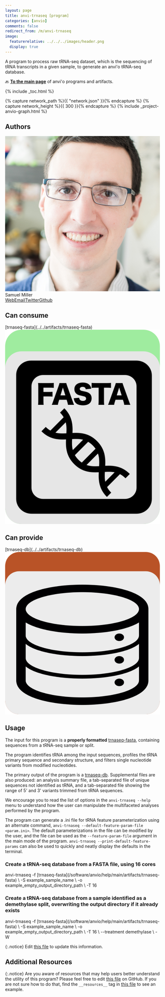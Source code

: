 ```yaml
---
layout: page
title: anvi-trnaseq [program]
categories: [anvio]
comments: false
redirect_from: /m/anvi-trnaseq
image:
  featurerelative: ../../../images/header.png
  display: true
---
```


A program to process raw tRNA-seq dataset, which is the sequencing of tRNA transcripts in a given sample, to generate an anvi&#x27;o tRNA-seq database.

🔙 **[To the main page](../../)** of anvi'o programs and artifacts.


{% include _toc.html %}
<div id="svg" class="subnetwork"></div>
{% capture network_path %}{{ "network.json" }}{% endcapture %}
{% capture network_height %}{{ 300 }}{% endcapture %}
{% include _project-anvio-graph.html %}


## Authors

<div class="page-author"><div class="page-author-info"><div class="page-person-photo"><img class="page-person-photo-img" src="../../images/authors/semiller10.jpg" /></div><div class="page-person-info-box"><span class="page-author-name">Samuel Miller</span><div class="page-author-social-box"><a href="https://semiller10.github.io" class="person-social" target="_blank"><i class="fa fa-fw fa-home"></i>Web</a><a href="mailto:samuelmiller@uchicago.edu" class="person-social" target="_blank"><i class="fa fa-fw fa-envelope-square"></i>Email</a><a href="http://twitter.com/smiller_science" class="person-social" target="_blank"><i class="fa fa-fw fa-twitter-square"></i>Twitter</a><a href="http://github.com/semiller10" class="person-social" target="_blank"><i class="fa fa-fw fa-github"></i>Github</a></div></div></div></div>



## Can consume


<p style="text-align: left" markdown="1"><span class="artifact-r">[trnaseq-fasta](../../artifacts/trnaseq-fasta) <img src="../../images/icons/FASTA.png" class="artifact-icon-mini" /></span></p>


## Can provide


<p style="text-align: left" markdown="1"><span class="artifact-p">[trnaseq-db](../../artifacts/trnaseq-db) <img src="../../images/icons/DB.png" class="artifact-icon-mini" /></span></p>


## Usage


The input for this program is a **properly formatted** <span class="artifact-n">[trnaseq-fasta](/software/anvio/help/main/artifacts/trnaseq-fasta)</span>, containing sequences from a tRNA-seq sample or split.

The program identifies tRNA among the input sequences, profiles the tRNA primary sequence and secondary structure, and filters single nucleotide variants from modified nucleotides.

The primary output of the program is a <span class="artifact-n">[trnaseq-db](/software/anvio/help/main/artifacts/trnaseq-db)</span>. Supplemental files are also produced: an analysis summary file, a tab-separated file of unique sequences not identified as tRNA, and a tab-separated file showing the range of 5' and 3' variants trimmed from tRNA sequences.

We encourage you to read the list of options in the `anvi-trnaseq --help` menu to understand how the user can manipulate the multifaceted analyses performed by the program.

The program can generate a .ini file for tRNA feature parameterization using an alternate command, `anvi-trnaseq --default-feature-param-file <param.ini>`. The default parameterizations in the file can be modified by the user, and the file can be used as the `--feature-param-file` argument in the main mode of the program. `anvi-trnaseq --print-default-feature-params` can also be used to quickly and neatly display the defaults in the terminal.


### Create a tRNA-seq database from a FASTA file, using 16 cores

<div class="codeblock" markdown="1">
anvi&#45;trnaseq &#45;f <span class="artifact&#45;n">[trnaseq&#45;fasta](/software/anvio/help/main/artifacts/trnaseq&#45;fasta)</span> \
             &#45;S example_sample_name \
             &#45;o example_empty_output_directory_path \
             &#45;T 16
</div>

### Create a tRNA-seq database from a sample identified as a demethylase split, overwriting the output directory if it already exists

<div class="codeblock" markdown="1">
anvi&#45;trnaseq &#45;f <span class="artifact&#45;n">[trnaseq&#45;fasta](/software/anvio/help/main/artifacts/trnaseq&#45;fasta)</span> \
             &#45;S example_sample_name \
             &#45;o example_empty_output_directory_path \
             &#45;T 16 \
             &#45;&#45;treatment demethylase \
             &#45;W
</div>

{:.notice}
Edit [this file](https://github.com/merenlab/anvio/tree/master/anvio/docs/programs/anvi-trnaseq.md) to update this information.


## Additional Resources



{:.notice}
Are you aware of resources that may help users better understand the utility of this program? Please feel free to edit [this file](https://github.com/merenlab/anvio/tree/master/bin/anvi-trnaseq) on GitHub. If you are not sure how to do that, find the `__resources__` tag in [this file](https://github.com/merenlab/anvio/blob/master/bin/anvi-interactive) to see an example.
